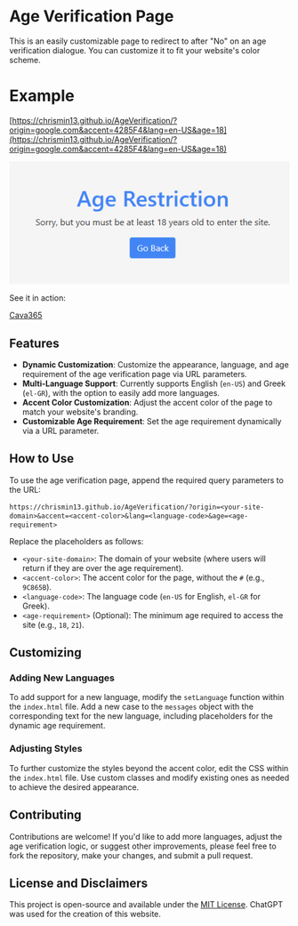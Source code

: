 # Age Verification Page

This is an easily customizable page to redirect to after "No" on an age verification dialogue. You can customize it to fit your website's color scheme.

# Example

[https://chrismin13.github.io/AgeVerification/?origin=google.com&accent=4285F4&lang=en-US&age=18](https://chrismin13.github.io/AgeVerification/?origin=google.com&accent=4285F4&lang=en-US&age=18)

![Google Example](image.png)

See it in action:

[Cava365](https://cava365.gr)

## Features

- **Dynamic Customization**: Customize the appearance, language, and age requirement of the age verification page via URL parameters.
- **Multi-Language Support**: Currently supports English (`en-US`) and Greek (`el-GR`), with the option to easily add more languages.
- **Accent Color Customization**: Adjust the accent color of the page to match your website's branding.
- **Customizable Age Requirement**: Set the age requirement dynamically via a URL parameter.

## How to Use

To use the age verification page, append the required query parameters to the URL:

```
https://chrismin13.github.io/AgeVerification/?origin=<your-site-domain>&accent=<accent-color>&lang=<language-code>&age=<age-requirement>
```

Replace the placeholders as follows:
- `<your-site-domain>`: The domain of your website (where users will return if they are over the age requirement).
- `<accent-color>`: The accent color for the page, without the `#` (e.g., `9C865B`).
- `<language-code>`: The language code (`en-US` for English, `el-GR` for Greek).
- `<age-requirement>` (Optional): The minimum age required to access the site (e.g., `18`, `21`).

## Customizing

### Adding New Languages

To add support for a new language, modify the `setLanguage` function within the `index.html` file. Add a new case to the `messages` object with the corresponding text for the new language, including placeholders for the dynamic age requirement.

### Adjusting Styles

To further customize the styles beyond the accent color, edit the CSS within the `index.html` file. Use custom classes and modify existing ones as needed to achieve the desired appearance.

## Contributing

Contributions are welcome! If you'd like to add more languages, adjust the age verification logic, or suggest other improvements, please feel free to fork the repository, make your changes, and submit a pull request.

## License and Disclaimers

This project is open-source and available under the [MIT License](LICENSE). ChatGPT was used for the creation of this website.

